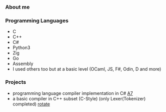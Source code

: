 ### About me

<!--
**Airbus5717/Airbus5717** is a ✨ _special_ ✨ repository because its `README.md` (this file) appears on your GitHub profile.
-->
### Programming Languages  
 - C 
 - C++ 
 - C#
 - Python3 
 - Zig
 - Go
 - Assembly
 - I used others too but at a basic level (OCaml, JS, F#, Odin, D and more)
 
### Projects
 - programming language compiler implementation in C# [A7](https://github.com/Airbus5717/a7lang)
 - a basic compiler in C++ subset (C-Style) (only Lexer(Tokenizer) completed) [rotate](https://github.com/Airbus5717/rotate)
